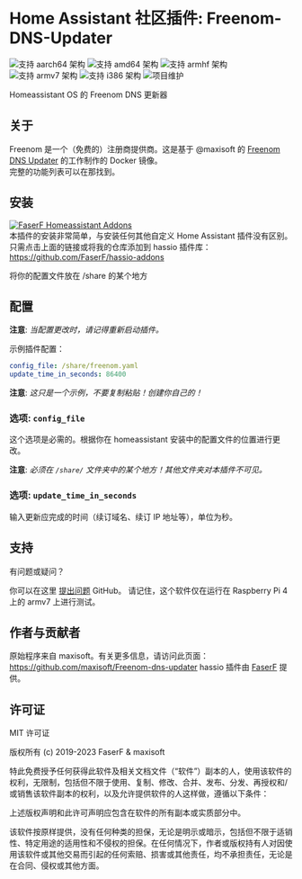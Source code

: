 # Home Assistant 社区插件: Freenom-DNS-Updater
![支持 aarch64 架构][aarch64-shield] ![支持 amd64 架构][amd64-shield] ![支持 armhf 架构][armhf-shield] ![支持 armv7 架构][armv7-shield] ![支持 i386 架构][i386-shield]
![项目维护][maintenance-shield]

Homeassistant OS 的 Freenom DNS 更新器

## 关于

Freenom 是一个（免费的）注册商提供商。这是基于 @maxisoft 的 [Freenom DNS Updater](https://github.com/maxisoft/Freenom-dns-updater) 的工作制作的 Docker 镜像。<br />
完整的功能列表可以在那找到。

## 安装

[![FaserF Homeassistant Addons](https://my.home-assistant.io/badges/supervisor_add_addon_repository.svg)](https://my.home-assistant.io/redirect/supervisor_add_addon_repository/?repository_url=https%3A%2F%2Fgithub.com%2FFaserF%2Fhassio-addons)
<br />
本插件的安装非常简单，与安装任何其他自定义 Home Assistant 插件没有区别。<br />
只需点击上面的链接或将我的仓库添加到 hassio 插件库： <https://github.com/FaserF/hassio-addons>

将你的配置文件放在 /share 的某个地方<br />

## 配置

**注意**: _当配置更改时，请记得重新启动插件。_

示例插件配置：

```yaml
config_file: /share/freenom.yaml
update_time_in_seconds: 86400
```

**注意**: _这只是一个示例，不要复制粘贴！创建你自己的！_

### 选项: `config_file`

这个选项是必需的。根据你在 homeassistant 安装中的配置文件的位置进行更改。

**注意**: _必须在 `/share/` 文件夹中的某个地方！其他文件夹对本插件不可见。_

### 选项: `update_time_in_seconds`

输入更新应完成的时间（续订域名、续订 IP 地址等），单位为秒。

## 支持

有问题或疑问？

你可以在这里 [提出问题][issue] GitHub。
请记住，这个软件仅在运行在 Raspberry Pi 4 上的 armv7 上进行测试。

## 作者与贡献者

原始程序来自 maxisoft。有关更多信息，请访问此页面： <https://github.com/maxisoft/Freenom-dns-updater>
hassio 插件由 [FaserF] 提供。

## 许可证

MIT 许可证

版权所有 (c) 2019-2023 FaserF & maxisoft

特此免费授予任何获得此软件及相关文档文件（“软件”）副本的人，使用该软件的权利，无限制，包括但不限于使用、复制、修改、合并、发布、分发、再授权和/或销售该软件副本的权利，以及允许提供软件的人这样做，遵循以下条件：

上述版权声明和此许可声明应包含在软件的所有副本或实质部分中。

该软件按原样提供，没有任何种类的担保，无论是明示或暗示，包括但不限于适销性、特定用途的适用性和不侵权的担保。在任何情况下，作者或版权持有人对因使用该软件或其他交易而引起的任何索赔、损害或其他责任，均不承担责任，无论是在合同、侵权或其他方面。

[maintenance-shield]: https://img.shields.io/maintenance/yes/2023.svg
[aarch64-shield]: https://img.shields.io/badge/aarch64-yes-green.svg
[amd64-shield]: https://img.shields.io/badge/amd64-yes-green.svg
[armhf-shield]: https://img.shields.io/badge/armhf-yes-green.svg
[armv7-shield]: https://img.shields.io/badge/armv7-yes-green.svg
[i386-shield]: https://img.shields.io/badge/i386-yes-green.svg
[FaserF]: https://github.com/FaserF/
[issue]: https://github.com/FaserF/hassio-addons/issues